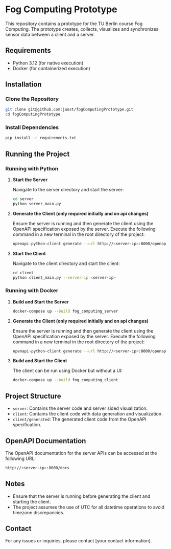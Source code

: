 # Fog Computing Prototype

This repository contains a prototype for the TU Berlin course Fog Computing. 
The prototype creates, collects, visualizes and synchronizes sensor data between a client and a server.

## Requirements

- Python 3.12 (for native execution)
- Docker (for containerized execution)

## Installation

### Clone the Repository

```bash
git clone git@github.com:juost/fogComputingPrototype.git
cd fogComputingPrototype
```
### Install Dependencies

```bash
pip install -r requirements.txt
```

## Running the Project

### Running with Python

1. **Start the Server**

   Navigate to the server directory and start the server:

   ```bash
   cd server
   python server_main.py
   ```
   
2. **Generate the Client (only required initially and on api changes)**

    Ensure the server is running and then generate the client using the OpenAPI specification exposed by the server.
    Execute the following command in a new terminal in the root directory of the project:
    ```bash
    openapi-python-client generate --url http://<server-ip>:8000/openapi.json --output-path client/generated
    ```

3. **Start the Client**

   Navigate to the client directory and start the client:

   ```bash
   cd client
   python client_main.py --server-ip <server-ip>
   ```

### Running with Docker

1. **Build and Start the Server**

   ```bash
   docker-compose up --build fog_computing_server
   ```

2. **Generate the Client (only required initially and on api changes)**

    Ensure the server is running and then generate the client using the OpenAPI specification exposed by the server.
    Execute the following command in a new terminal in the root directory of the project:
    ```bash
    openapi-python-client generate --url http://<server-ip>:8000/openapi.json --output-path client/generated
    ```

3. **Build and Start the Client**

   The client can be run using Docker but without a UI:

   ```bash
   docker-compose up --build fog_computing_client
   ```

## Project Structure

- `server`: Contains the server code and server sided visualization.
- `client`: Contains the client code with data generation and visualization.
- `client/generated`: The generated client code from the OpenAPI specification.

## OpenAPI Documentation
The OpenAPI documentation for the server APIs can be accessed at the following URL:

   ```bash
   http://<server-ip>:8000/docs
   ```


## Notes

- Ensure that the server is running before generating the client and starting the client.
- The project assumes the use of UTC for all datetime operations to avoid timezone discrepancies.

## Contact

For any issues or inquiries, please contact [your contact information].
```
